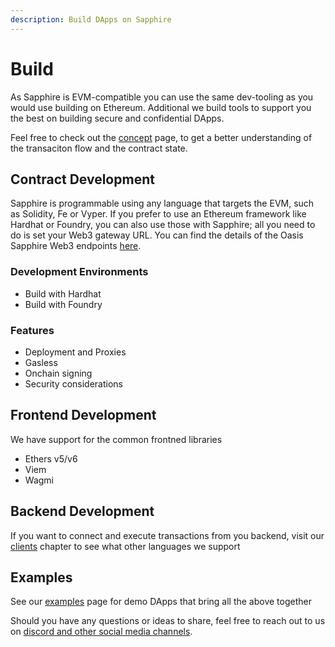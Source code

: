 ```yaml
---
description: Build DApps on Sapphire
---
```


# Build

As Sapphire is EVM-compatible you can use the same dev-tooling as you would use
building on Ethereum. Additional we build tools to support you the best on
building secure and confidential DApps.

Feel free to check out the [concept] page, to get a better understanding of the
transaciton flow and the contract state.

[concept]: ./concept.mdx

## Contract Development

Sapphire is programmable using any language that targets the EVM, such as Solidity,
Fe or Vyper. If you prefer to use an Ethereum framework like Hardhat or Foundry,
you can also use those with Sapphire; all you need to do is set your Web3 gateway URL.
You can find the details of the Oasis Sapphire Web3 endpoints
[here](../network.mdx#rpc-endpoints).


### Development Environments

- Build with Hardhat
- Build with Foundry

### Features

- Deployment and Proxies
- Gasless 
- Onchain signing
- Security considerations

## Frontend Development

We have support for the common frontned libraries

- Ethers v5/v6
- Viem
- Wagmi

## Backend Development

If you want to connect and execute transactions from you backend, visit our
[clients] chapter to see what other languages we support

[clients]: clients.md

## Examples

See our [examples] page for demo DApps that bring all the above together

[examples]: ../examples.mdx

Should you have any questions or ideas to share, feel free to reach out to us
on [discord and other social media channels][social-media].

[social-media]: https://github.com/oasisprotocol/docs/blob/main/docs/get-involved/README.md#social-media-channels

